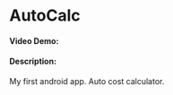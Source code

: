 # AutoCalc
#### Video Demo:  <URL HERE>
#### Description:
My first android app. Auto cost calculator.
